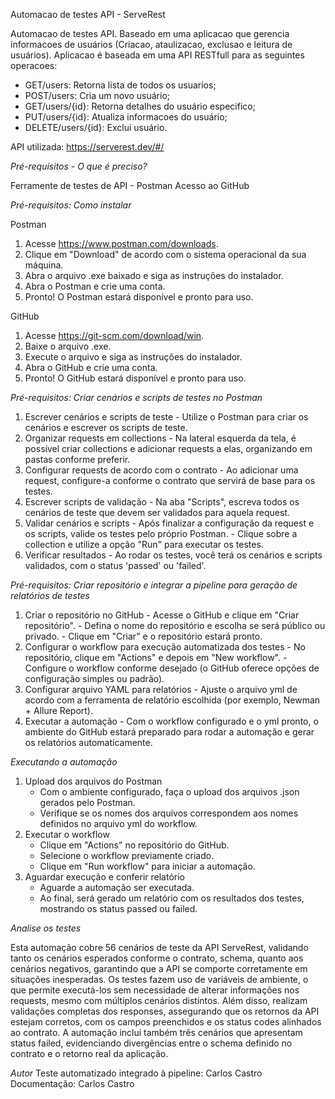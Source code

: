 Automacao de testes API - ServeRest

Automacao de testes API. Baseado em uma aplicacao que gerencia informacoes de usuários (Criacao, ataulizacao, exclusao e leitura de usuários). Aplicacao é baseada em uma API RESTfull para as seguintes operacoes:

- GET/users: Retorna lista de todos os usuarios;
- POST/users: Cria um novo usuário;
- GET/users/{id}: Retorna detalhes do usuário especifico;
- PUT/users/{id}: Atualiza informacoes do usuário;
- DELETE/users/{id}: Exclui usuário.

API utilizada: https://serverest.dev/#/

*Pré-requisitos - O que é preciso?*

Ferramente de testes de API - Postman
Acesso ao GitHub

*Pré-requisitos: Como instalar*

Postman
1.	Acesse https://www.postman.com/downloads.
2.	Clique em "Download" de acordo com o sistema operacional da sua máquina.
3.	Abra o arquivo .exe baixado e siga as instruções do instalador.
4.	Abra o Postman e crie uma conta.
5.	Pronto! O Postman estará disponível e pronto para uso.

GitHub
1.	Acesse https://git-scm.com/download/win.
2.	Baixe o arquivo .exe.
3.	Execute o arquivo e siga as instruções do instalador.
4.	Abra o GitHub e crie uma conta.
5.	Pronto! O GitHub estará disponível e pronto para uso.

*Pré-requisitos: Criar cenários e scripts de testes no Postman*

1. Escrever cenários e scripts de teste
       - Utilize o Postman para criar os cenários e escrever os scripts de teste.
3. Organizar requests em collections
       - Na lateral esquerda da tela, é possível criar collections e adicionar requests a elas, organizando em pastas conforme preferir.
4. Configurar requests de acordo com o contrato
       - Ao adicionar uma request, configure-a conforme o contrato que servirá de base para os testes.
5. Escrever scripts de validação
       - Na aba "Scripts", escreva todos os cenários de teste que devem ser validados para aquela request.
6. Validar cenários e scripts
       - Após finalizar a configuração da request e os scripts, valide os testes pelo próprio Postman.
       - Clique sobre a collection e utilize a opção "Run" para executar os testes.
7. Verificar resultados
       - Ao rodar os testes, você terá os cenários e scripts validados, com o status 'passed' ou 'failed'.

*Pré-requisitos: Criar repositório e integrar a pipeline para geração de relatórios de testes*

1. Criar o repositório no GitHub
       - Acesse o GitHub e clique em "Criar repositório".
       - Defina o nome do repositório e escolha se será público ou privado.
       - Clique em "Criar" e o repositório estará pronto.
2. Configurar o workflow para execução automatizada dos testes
       - No repositório, clique em "Actions" e depois em "New workflow".
       - Configure o workflow conforme desejado (o GitHub oferece opções de configuração simples ou padrão).
3. Configurar arquivo YAML para relatórios
       - Ajuste o arquivo yml de acordo com a ferramenta de relatório escolhida (por exemplo, Newman + Allure Report).
4. Executar a automação
       - Com o workflow configurado e o yml pronto, o ambiente do GitHub estará preparado para rodar a automação e gerar os relatórios automaticamente.

*Executando a automação*

1.	Upload dos arquivos do Postman
	   - Com o ambiente configurado, faça o upload dos arquivos .json gerados pelo Postman.
	   - Verifique se os nomes dos arquivos correspondem aos nomes definidos no arquivo yml do workflow.
2.	Executar o workflow
       - Clique em "Actions" no repositório do GitHub.
       - Selecione o workflow previamente criado.
       - Clique em "Run workflow" para iniciar a automação.
3.	Aguardar execução e conferir relatório
       - Aguarde a automação ser executada.
       - Ao final, será gerado um relatório com os resultados dos testes, mostrando os status passed ou failed.

*Analise os testes*

Esta automação cobre 56 cenários de teste da API ServeRest, validando tanto os cenários esperados conforme o contrato, schema, quanto aos cenários negativos, garantindo que a API se comporte corretamente em situações inesperadas. Os testes fazem uso de variáveis de ambiente, o que permite executá-los sem necessidade de alterar informações nos requests, mesmo com múltiplos cenários distintos. Além disso, realizam validações completas dos responses, assegurando que os retornos da API estejam corretos, com os campos preenchidos e os status codes alinhados ao contrato. A automação inclui também três cenários que apresentam status failed, evidenciando divergências entre o schema definido no contrato e o retorno real da aplicação.

*Autor*
Teste automatizado integrado à pipeline: Carlos Castro
Documentação: Carlos Castro
